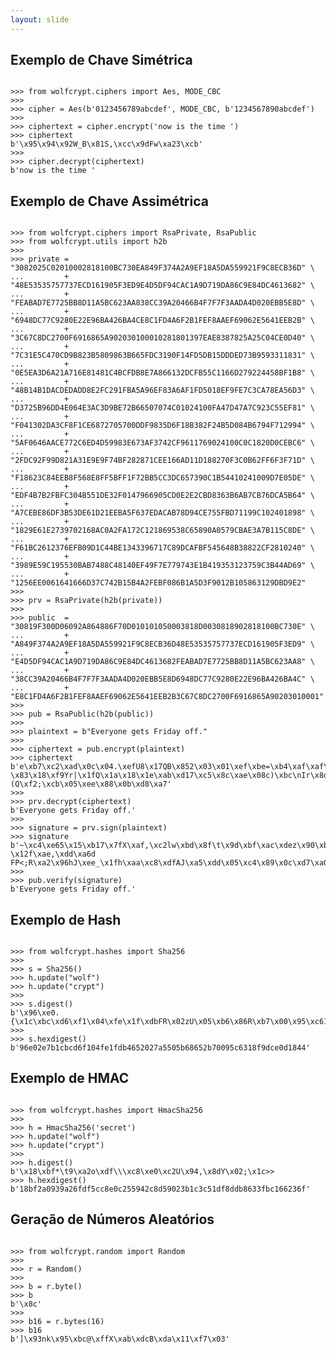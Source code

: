 ```yaml
---
layout: slide
---
```


<section data-markdown><script type="text/template">
{% include logo.html %}

# wolfcrypt-py
### embalando segredos com Python

[Moisés Guimarães de Medeiros](https://github.com/moisesguimaraes)

27 de Agosto de 2016
</script></section>

<section data-markdown><script type="text/template">
{% include logo.html %}

# wolfSSL Inc.

Fundada em 2009

~ 20 funcionários

Seattle | Bozeman | Portland | Sacramento | Tokyo | João Pessoa

</script></section>

<section data-markdown><script type="text/template">
  # wolfcrypt
  ## wolfSSL Crypto Engine

  - Escrita em C, com foco em leveza e portabilidade.

  - Reconhecida pelo seu tamanho, velocidade e funcionalidades.

  - Amplamente utilizada no mercado de IoT.

  - Também disponível para desktop e cloud.
</script></section>

<section data-markdown data-background-image="{{ "/images/segredo.jpg" | prepend: site.baseurl }}"><script type="text/template">
  #### Quanto vale um segredo?
</script></section>

<section data-markdown data-background-image="{{ "/images/ancient.png" | prepend: site.baseurl }}"><script type="text/template">
  #### Como era antigamente?
</script></section>

<section data-markdown data-background-image="{{ "/images/citala.png" | prepend: site.baseurl }}"><script type="text/template">
  #### transposição
</script></section>

<section data-markdown data-background-image="{{ "/images/caesar.jpg" | prepend: site.baseurl }}"><script type="text/template">
  #### substituição
</script></section>

<section data-markdown data-background-image="{{ "/images/enigma.jpg" | prepend: site.baseurl }}"><script type="text/template">
  #### Como evoluiu?
</script></section>

<section data-markdown data-background-image="{{ "/images/enigma2.jpg" | prepend: site.baseurl }}"><script type="text/template">
  #### enigma
</script></section>

<section data-markdown data-background-image="{{ "/images/bombe.jpg" | prepend: site.baseurl }}"><script type="text/template">
  #### bombe
</script></section>

<section data-markdown data-background-image="{{ "/images/keyboard.jpg" | prepend: site.baseurl }}"><script type="text/template">
  #### Onde estamos?
</script></section>

<section data-markdown><script type="text/template">
  <img class="plain" width=25% src={{ "/images/whats.png" | prepend: site.baseurl }}>

  As mensagens que você enviar e as ligações que você fizer nesta conversa estão protegidas com criptografia de ponta-a-ponta.
</script></section>

<section data-markdown><script type="text/template">
  # Confidencialidade

  <img class="plain" width=75% src={{ "/images/confidencialidade.png" | prepend: site.baseurl }}>

  protege contra acesso não autorizado
</script></section>

<section data-markdown><script type="text/template">
  # Integridade

  <img class="plain" width=95% src={{ "/images/integridade.png" | prepend: site.baseurl }}>

  garante que a mensagem não foi alterada
</script></section>

<section data-markdown><script type="text/template">
  # Autenticidade

  <img class="plain" width=50% src={{ "/images/autenticidade.png" | prepend: site.baseurl }}>

  verifica a identidade do remetente
</script></section>

<section data-markdown><script type="text/template">
  <img class="plain" width=45% src={{ "/images/algorithm.png" | prepend: site.baseurl }}>

  # Algoritmos de Criptografia
</script></section>

<section data-markdown><script type="text/template">
  # Chave Simétrica
  <img class="plain" width=90% src={{ "/images/simetrica.png" | prepend: site.baseurl }}>
</script></section>

<section data-markdown><script type="text/template">
  ## Modos de cifragem em bloco: ECB
  
  <img class="plain" width=90% src={{ "/images/ecb.svg" | prepend: site.baseurl }}>
</script></section>

<section data-markdown><script type="text/template">
  ## Modos de cifragem em bloco: ECB
  
  <img class="plain" src={{ "/images/tux.jpg" | prepend: site.baseurl }}>
  <img class="plain" src={{ "/images/tux-ecb.jpg" | prepend: site.baseurl }}>
  <img class="plain" src={{ "/images/tux-secure.jpg" | prepend: site.baseurl }}>
</script></section>

<section data-markdown><script type="text/template">
  ## Modos de cifragem em bloco: CBC
  
  <img class="plain" width=90% src={{ "/images/cbc.svg" | prepend: site.baseurl }}>
</script></section>

<section data-markdown><script type="text/template">
  ## Modos de cifragem em bloco: CRT
  
  <img class="plain" width=90% src={{ "/images/crt.svg" | prepend: site.baseurl }}>
</script></section>

<section>
<h2>Exemplo de Chave Simétrica</h2>

<pre><code class="python" data-trim data-noescape>
>>> from wolfcrypt.ciphers import Aes, MODE_CBC
>>> 
>>> cipher = Aes(b'0123456789abcdef', MODE_CBC, b'1234567890abcdef')
>>> 
>>> ciphertext = cipher.encrypt('now is the time ')
>>> ciphertext
b'\x95\x94\x92W_B\x81S,\xcc\x9dFw\xa23\xcb'
>>> 
>>> cipher.decrypt(ciphertext)
b'now is the time '
</code></pre>
</section>

<section data-markdown><script type="text/template">
  # Chave Assimétrica
  <img class="plain" width=90% src={{ "/images/assimetrica.png" | prepend: site.baseurl }}>
</script></section>

<section>
<h2>Exemplo de Chave Assimétrica</h2>

<pre><code class="python" data-trim data-noescape>
>>> from wolfcrypt.ciphers import RsaPrivate, RsaPublic
>>> from wolfcrypt.utils import h2b
>>> 
>>> private = "3082025C02010002818100BC730EA849F374A2A9EF18A5DA559921F9C8ECB36D" \
...         + "48E53535757737ECD161905F3ED9E4D5DF94CAC1A9D719DA86C9E84DC4613682" \
...         + "FEABAD7E7725BB8D11A5BC623AA838CC39A20466B4F7F7F3AADA4D020EBB5E8D" \
...         + "6948DC77C9280E22E96BA426BA4CE8C1FD4A6F2B1FEF8AAEF69062E5641EEB2B" \
...         + "3C67C8DC2700F6916865A902030100010281801397EAE8387825A25C04CE0D40" \
...         + "7C31E5C470CD9B823B5809863B665FDC3190F14FD5DB15DDDED73B9593311831" \
...         + "0E5EA3D6A21A716E81481C4BCFDB8E7A866132DCFB55C1166D279224458BF1B8" \
...         + "48B14B1DACDEDADD8E2FC291FBA5A96EF83A6AF1FD5018EF9FE7C3CA78EA56D3" \
...         + "D3725B96DD4E064E3AC3D9BE72B66507074C01024100FA47D47A7C923C55EF81" \
...         + "F041302DA3CF8F1CE6872705700DDF9835D6F18B382F24B5D084B6794F712994" \
...         + "5AF0646AACE772C6ED4D59983E673AF3742CF9611769024100C0C1820D0CEBC6" \
...         + "2FDC92F99D821A31E9E9F74BF282871CEE166AD11D188270F3C0B62FF6F3F71D" \
...         + "F18623C84EEB8F568E8FF5BFF1F72BB5CC3DC657390C1B54410241009D7E05DE" \
...         + "EDF4B7B2FBFC304B551DE32F0147966905CD0E2E2CBD8363B6AB7CB76DCA5B64" \
...         + "A7CEBE86DF3B53DE61D21EEBA5F637EDACAB78D94CE755FBD71199C102401898" \
...         + "1829E61E2739702168AC0A2FA172C121869538C65890A0579CBAE3A7B115C8DE" \
...         + "F61BC2612376EFB09D1C44BE1343396717C89DCAFBF545648B38822CF2810240" \
...         + "3989E59C195530BAB7488C48140EF49F7E779743E1B419353123759C3B44AD69" \
...         + "1256EE0061641666D37C742B15B4A2FEBF086B1A5D3F9012B105863129DBD9E2"
>>> 
>>> prv = RsaPrivate(h2b(private))
>>> 
>>> public  = "30819F300D06092A864886F70D010101050003818D0030818902818100BC730E" \
...         + "A849F374A2A9EF18A5DA559921F9C8ECB36D48E53535757737ECD161905F3ED9" \
...         + "E4D5DF94CAC1A9D719DA86C9E84DC4613682FEABAD7E7725BB8D11A5BC623AA8" \
...         + "38CC39A20466B4F7F7F3AADA4D020EBB5E8D6948DC77C9280E22E96BA426BA4C" \
...         + "E8C1FD4A6F2B1FEF8AAEF69062E5641EEB2B3C67C8DC2700F6916865A90203010001"
>>> 
>>> pub = RsaPublic(h2b(public))
>>> 
>>> plaintext = b"Everyone gets Friday off."
>>> 
>>> ciphertext = pub.encrypt(plaintext)
>>> ciphertext 
b'e\xb7\xc2\xad\x0c\x04.\xefU8\x17QB\x852\x03\x01\xef\xbe=\xb4\xaf\xaf\x97\x9e4\x96\x9f\xc3\x8e\x87\x9a8o$.|_e\x1d\xa2yi?\x83\x18\xf9Yr|\x1fQ\x1a\x18\x1e\xab\xd17\xc5\x8c\xae\x08c)\xbc\nIr\x8d\xc3\x88\x7f\xde\x1f\x1a^lB\r\xf1\xc0\xfd0\xdeA\xf3\xd2\xe5q\x9a0\xee\xb4,\x97\x80\xa4|U;\xe6\x11\xf0\xc2Q\x987\xe1>F\xf5\x14\x186@G~(Q\xf2;\xcb\x05\xee\x88\x0b\xd8\xa7'
>>> 
>>> prv.decrypt(ciphertext)
b'Everyone gets Friday off.'
>>> 
>>> signature = prv.sign(plaintext)
>>> signature 
b'~\xc4\xe65\x15\xb17\x7fX\xaf,\xc2lw\xbd\x8f\t\x9d\xbf\xac\xdez\x90\xb4\x9f\x1aM\x88#Z\xea\xcb\xa6\xdb\x99\xf55\xd0\xfe|Mu\xb6\xb79(t\x81+h\xf2\xcd\x88v\xa8\xbaM\x86\xcfk\xe8\xf3\x0b\xb8\x8ew\xda>\xf8\xd5[H\xeaAh\xc6\xdaQlo]\xdd\xf8w\xe7#M-\x12f\xae,\xdd\xa6d FP<;R\xa2\x96hJ\xee_\x1fh\xaa\xc8\xdfAJ\xa5\xdd\x05\xc4\x89\x0c\xd7\xa0C\xb7u"U\x03'
>>> 
>>> pub.verify(signature)
b'Everyone gets Friday off.'
</code></pre>
</section>

<section data-markdown><script type="text/template">
  # Funções de Hash
  <img class="plain" width=90% src={{ "/images/hash.png" | prepend: site.baseurl }}>
</script></section>

<section data-markdown><script type="text/template">
  ## Propriedades de um bom Hash
  - Fácil de calcular
  - Inviável de forjar uma mensagem com um determinado resumo
  - Inviável de modificar a mensagem sem modificar o resumo
  - Inviável de encontrar duas mensagens com o mesmo resumo
</script></section>

<section data-markdown><script type="text/template">
  ## Funções de Hash

  <table>
  <tr>
    <th>Hash</th>
    <th>Tamanho</th>
    <th>Exemplo</th>
  </tr>

  <tr>
    <td>SHA-1</td>
    <td>160 bits</td>
    <td><code>a33d8d465abb7cc30958b47095528619<br/>
              83c28f02</code></td>
  </tr>

  <tr>
    <td>SHA-256</td>
    <td>256 bits</td>
    <td><code>2157db6d182dfce96fe8190e0117ea85<br/>
              38392658fdd9ae2d48268d4277d5dceb</code></td>
  </tr>

  <tr>
    <td>SHA-512</td>
    <td>512 bits</td>
    <td><code>58c489dc1286f484b17473cbd519346e<br/>
              5035640c27326ec7098e9b91d4c61e27<br/>
              26eaa5b76eeb921c6f0796d3a281f3b7<br/>
              dbbd3fa7e9c7e3f03d964795e2ba2f43</code></td>
  </tr>
  </table>
</script></section>

<section>
<h2>Exemplo de Hash</h2>

<pre><code class="python" data-trim data-noescape>
>>> from wolfcrypt.hashes import Sha256
>>> 
>>> s = Sha256()
>>> h.update("wolf")
>>> h.update("crypt")
>>> 
>>> s.digest()
b'\x96\xe0.{\x1c\xbc\xd6\xf1\x04\xfe\x1f\xdbFR\x02zU\x05\xb6\x86R\xb7\x00\x95\xc61\x8f\x9d\xce\r\x18D'
>>> 
>>> s.hexdigest()
b'96e02e7b1cbcd6f104fe1fdb4652027a5505b68652b70095c6318f9dce0d1844'
</code></pre>
</section>

<section data-markdown><script type="text/template">
  # HMAC
  <img class="plain" width=90% src={{ "/images/hmac.png" | prepend: site.baseurl }}>
</script></section>

<section>
<h2>Exemplo de HMAC</h2>

<pre><code class="python" data-trim data-noescape>
>>> from wolfcrypt.hashes import HmacSha256
>>> 
>>> h = HmacSha256('secret')
>>> h.update("wolf")
>>> h.update("crypt")
>>> 
>>> h.digest()
b'\x18\xbf*\t9\xa2o\xdf\\\xc8\xe0\xc2U\x94,\x8dY\x02;\x1c<Q\xdf\x8d\xdb\x863\xfb\xc1f#o'
>>> 
>>> h.hexdigest()
b'18bf2a0939a26fdf5cc8e0c255942c8d59023b1c3c51df8ddb8633fbc166236f'
</code></pre>
</section>

<section data-markdown><script type="text/template">
  <img class="plain" width=25% src={{ "/images/dice.png" | prepend: site.baseurl }}>

  # Números Aleatórios

</script></section>

<section>
<h2>Geração de Números Aleatórios</h2>

<pre><code class="python" data-trim data-noescape>
>>> from wolfcrypt.random import Random
>>> 
>>> r = Random()
>>> 
>>> b = r.byte()
>>> b
b'\x8c'
>>> 
>>> b16 = r.bytes(16)
>>> b16
b']\x93nk\x95\xbc@\xffX\xab\xdcB\xda\x11\xf7\x03'
</code></pre>
</section>

<section data-markdown><script type="text/template">

<img class="plain" width=20% src={{ "/images/gear.png" | prepend: site.baseurl }}>

# Instalação

<pre><code class="shell" data-trim data-noescape>
$ git clone https://github.com/wolfssl/wolfssl.git
$ 
$ cd wolfssl/
$ ./autogen.sh
$ ./configure --enable-sha512
$ make
$ sudo make install
$ 
$ sudo -H pip install wolfcrypt
</code></pre>
</script></section>

<section data-markdown><script type="text/template">
  <img class="plain" width=15% src={{ "/images/book.png" | prepend: site.baseurl }}>

  # Documentação completa

  [wolfssl.github.io/wolfcrypt-py](https://wolfssl.github.io/wolfcrypt-py/)
</script></section>

<section data-markdown><script type="text/template">

{% include logo.html %}

## Moisés Guimarães de Medeiros
### [moises@wolfssl.com](mailto:moises@wolfssl.com)
### +55 (83) 99986-5511
### [www.wolfssl.com](https://www.wolfssl.com)

</script></section>